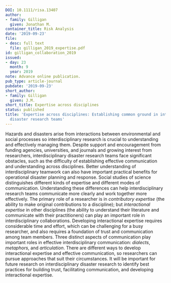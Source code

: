 ```yaml
---
DOI: 10.1111/risa.13407
author:
- family: Gilligan
  given: Jonathan M.
container_title: Risk Analysis
date: '2019-09-23'
file:
- desc: full text
  file: gilligan_2019_expertise.pdf
id: gilligan_collaboration_2019
issued:
- day: 23
  month: 9
  year: 2019
note: Advance online publication.
pub_type: article-journal
pubdate: '2019-09-23'
short_author:
- family: Gilligan
  given: J.M.
short_title: Expertise across disciplines
status: published
title: 'Expertise across disciplines: Establishing common ground in interdisciplinary
  disaster research teams'
---
```

Hazards and disasters arise from interactions between environmental and social processes so interdisciplinary research is crucial to understanding and effectively managing them. Despite support and encouragement from funding agencies, universities, and journals and growing interest from researchers, interdisciplinary disaster research teams face significant obstacles, such as the difficulty of establishing effective communication and understanding across disciplines. Better understanding of interdisciplinary teamwork can also have important practical benefits for operational disaster planning and response. Social studies of science distinguishes different kinds of expertise and different modes of communication. Understanding these differences can help interdisciplinary research teams communicate more clearly and work together more effectively. The primary role of a researcher is in *contributory expertise* (the ability to make original contributions to a discipline); but *interactional expertise* in other disciplines (the ability to understand their literature and communicate with their practitioners) can play an important role in interdisciplinary collaborations. Developing interactional expertise requires considerable time and effort, which can be challenging for a busy researcher, and also requires a foundation of trust and communication among team members. Three distinct aspects of communication play important roles in effective interdisciplinary communication: *dialects*, *metaphors*, and *articulation*. There are different ways to develop interactional expertise and effective communication, so researchers can pursue approaches that suit their circumstances. It will be important for future research on interdisciplinary disaster research to identify best practices for building trust, facilitating communication, and developing interactional expertise.
